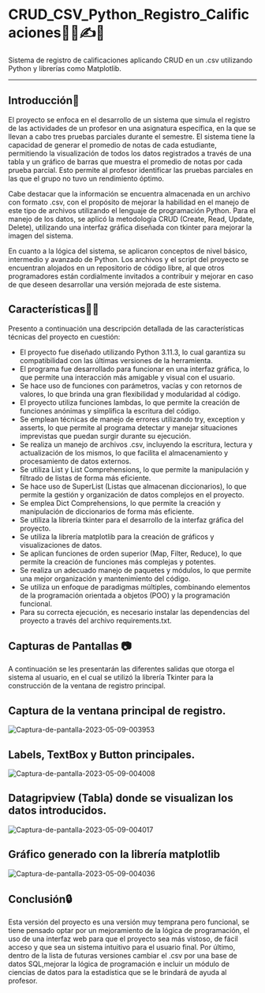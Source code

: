 # CRUD_CSV_Python_Registro_Calificaciones🐍🎒✍️📓
Sistema de registro de calificaciones aplicando CRUD en un .csv utilizando Python y librerías como Matplotlib.

------------
## Introducción📖
El proyecto se enfoca en el desarrollo de un sistema que simula el registro de las actividades de un profesor en una asignatura específica, en la que se llevan a cabo tres pruebas parciales durante el semestre. El sistema tiene la capacidad de generar el promedio de notas de cada estudiante, permitiendo la visualización de todos los datos registrados a través de una tabla y un gráfico de barras que muestra el promedio de notas por cada prueba parcial. Esto permite al profesor identificar las pruebas parciales en las que el grupo no tuvo un rendimiento óptimo.

Cabe destacar que la información se encuentra almacenada en un archivo con formato .csv, con el propósito de mejorar la habilidad en el manejo de este tipo de archivos utilizando el lenguaje de programación Python. Para el manejo de los datos, se aplicó la metodología CRUD (Create, Read, Update, Delete), utilizando una interfaz gráfica diseñada con tkinter para mejorar la imagen del sistema.

En cuanto a la lógica del sistema, se aplicaron conceptos de nivel básico, intermedio y avanzado de Python. Los archivos y el script del proyecto se encuentran alojados en un repositorio de código libre, al que otros programadores están cordialmente invitados a contribuir y mejorar en caso de que deseen desarrollar una versión mejorada de este sistema.

## Características🧑‍💻
Presento a continuación una descripción detallada de las características técnicas del proyecto en cuestión:

- El proyecto fue diseñado utilizando Python 3.11.3, lo cual garantiza su compatibilidad con las últimas versiones de la herramienta.
- El programa fue desarrollado para funcionar en una interfaz gráfica, lo que permite una interacción más amigable y visual con el usuario.
- Se hace uso de funciones con parámetros, vacías y con retornos de valores, lo que brinda una gran flexibilidad y modularidad al código.
- El proyecto utiliza funciones lambdas, lo que permite la creación de funciones anónimas y simplifica la escritura del código.
- Se emplean técnicas de manejo de errores utilizando try, exception y asserts, lo que permite al programa detectar y manejar situaciones imprevistas que puedan surgir durante su ejecución.
- Se realiza un manejo de archivos .csv, incluyendo la escritura, lectura y actualización de los mismos, lo que facilita el almacenamiento y procesamiento de datos externos.
- Se utiliza List y List Comprehensions, lo que permite la manipulación y filtrado de listas de forma más eficiente.
- Se hace uso de SuperList (Listas que almacenan diccionarios), lo que permite la gestión y organización de datos complejos en el proyecto.
- Se emplea Dict Comprehensions, lo que permite la creación y manipulación de diccionarios de forma más eficiente.
- Se utiliza la librería tkinter para el desarrollo de la interfaz gráfica del proyecto.
- Se utiliza la librería matplotlib para la creación de gráficos y visualizaciones de datos.
- Se aplican funciones de orden superior (Map, Filter, Reduce), lo que permite la creación de funciones más complejas y potentes.
- Se realiza un adecuado manejo de paquetes y módulos, lo que permite una mejor organización y mantenimiento del código.
- Se utiliza un enfoque de paradigmas múltiples, combinando elementos de la programación orientada a objetos (POO) y la programación funcional.
- Para su correcta ejecución, es necesario instalar las dependencias del proyecto a través del archivo requirements.txt.

## Capturas de Pantallas 📷
A continuación se les presentarán las diferentes salidas que otorga el sistema al usuario, en el cual se utilizó la librería Tkinter para la construcción de la ventana de registro principal.

## Captura de la ventana principal de registro.
<img src="https://i.ibb.co/1J6KFnz/Captura-de-pantalla-2023-05-09-003953.png" alt="Captura-de-pantalla-2023-05-09-003953" border="0">

## Labels, TextBox y Button principales.
<img src="https://i.ibb.co/ScqtbJ6/Captura-de-pantalla-2023-05-09-004008.png" alt="Captura-de-pantalla-2023-05-09-004008" border="0">

## Datagripview (Tabla) donde se visualizan los datos introducidos.
<img src="https://i.ibb.co/yVxVpxG/Captura-de-pantalla-2023-05-09-004017.png" alt="Captura-de-pantalla-2023-05-09-004017" border="0">

## Gráfico generado con la librería matplotlib
<img src="https://i.ibb.co/THVY1T8/Captura-de-pantalla-2023-05-09-004036.png" alt="Captura-de-pantalla-2023-05-09-004036" border="0">

## Conclusión🔒
Esta versión del proyecto es una versión muy temprana pero funcional, se tiene pensado optar por un mejoramiento de la lógica de programación, el uso de una interfaz web para que el proyecto sea más vistoso, de fácil acceso y que sea un sistema intuitivo para el usuario final. Por último, dentro de la lista de futuras versiones cambiar el .csv por una base de datos SQL,mejorar la lógica de programación e incluir un módulo de ciencias de datos para la estadística que se le brindará de ayuda al profesor.
